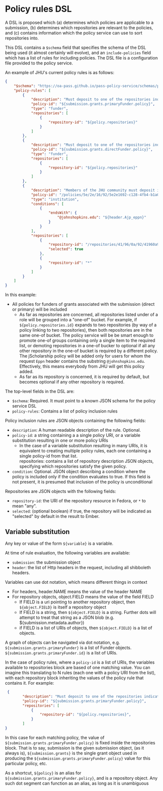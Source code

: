 # Policy rules DSL

A DSL is proposed which (a) determines which policies are applicable to a submission, (b) determines which repositories are relevant to the policies, and (c) contains information which the policy service can use to sort repositories into.

This DSL contains a `$schema` field that specifies the schema of the DSL being used (it almost certainly will evolve), and an `include-policies` field which has a list of rules for including policies.  The DSL file is a configuration file provided to the policy service.

An example of JHU's current policy rules is as follows:

```json
{
    "$schema": "https://oa-pass.github.io/pass-policy-service/schemas/policy_config_1.0.json",
    "policy-rules": [
        {
            "description": "Must deposit to one of the repositories indicated by primary funder",
            "policy-id": "${submission.grants.primaryFunder.policy}",
            "type": "funder",
            "repositories": [
                {
                    "repository-id": "${policy.repositories}"
                }
            ]
        },
        {
            "description": "Must deposit to one of the repositories indicated by direct funder",
            "policy-id": "${submission.grants.directFunder.policy}",
            "type": "funder",
            "repositories": [
                {
                    "repository-id": "${policy.repositories}"
                }
            ]
        },
        {
            "description": "Members of the JHU community must deposit into JScholarship, or some other repository.",
            "policy-id": "/policies/5e/2e/16/92/5e2e1692-c128-4fb4-b1a0-95c0e355defd",
            "type": "institution",
            "conditions": [
                {
                    "endsWith": {
                        "@johnshopkins.edu": "${header.Ajp_eppn}"
                    }
                }
            ],
            "repositories": [
                {
                    "repository-id": "/repositories/41/96/0a/92/41960a92-d3f8-4616-86a6-9e9cadc1a269",
                    "selected": true
                },
                {
                    "repository-id": "*"
                }
            ]
        }
    ]
}
```

In this example:

* All policies for funders of grants associated with the submission (direct or primary) will be included
  * As far as repositories are concerned, all repositories listed under of a role will be grouped into a "one-of" bucket.   For example, if `${policy.repositories.id}` expands to two repositories (by way of a policy linking to two repositories), then both repositories are in the same one-of bucket.  The policy service will be be smart enough to promote one-of groups containing only a single item to the required list, or demoting repositories in a one-of bucker to optional if all any other repository in the one-of bucket is required by a different policy. The jScholarship policy will be added only for users for whom the request `Eppn` header contains the substring `@johnshopkins.edu`.  Effectively, this means everybody from JHU will get this policy added.
  * As far as its repository is concerned, it is required by default, but becomes optional if any other repository is required.  

The top-level fields in the DSL are:

* `$schema`:  Required.  It must point to a known JSON schema for the policy service DSL
* `policy-rules`:  Contains a list of policy inclusion rules

Policy inclusion rules are JSON objects containing the following fields:

* `description`:  A human readable description of the rule.  Optional.
* `policy-id`:  a string containing a a single policy URI, or a variable substitution resulting in one or more policy URIs
  * In the case of a variable substitution resulting in many URIs, it is equivalent to creating multiple policy rules, each one containing a single policy-id from that list.  
repositories:  contains a list of repository description JSON objects, specifying which repositories satisfy the given policy.
* `condition`:  Optional.  JSON object describing a condition where the policy is included only if the condition evaluates to true.  If this field is not present, it is presumed that inclusion of the policy is unconditional

Repositories are JSON objects with the following fields:

* `repository-id`: the URI of the repository resource in Fedora, or `*` to mean "any".
* `selected`:  (optional boolean) if true, the repository will be indicated as "selected" by default in the result to Ember.

## Variable substitution

Any key or value of the form `${variable}` is a variable.  

At time of rule evaluation, the following variables are available:

* `submission`:  the submission object
* `header`:  the list of Http headers in the request, including all shibboleth headers.

Variables can use dot notation, which means different things in context

* For headers, header.NAME means the value of the header NAME
* For repository objects, object.FIELD means the value of the field FIELD
  * If FIELD is a uri pointing to another repository object, then `${object.FIELD}` is itself a repository object
  * If FIELD is a string, then `${object.FIELD}` is a string.  Further dots will attempt to treat that string as a JSON blob (e.g. ${submission.metadata.author})
  * if FIELD is a list of URIs  of objects, then `${object.FIELD}` is a list of objects.

A graph of objects can be navigated via dot notation, e.g. `${submission.grants.primaryFunder}` is a list of Funder objects.  `${submission.grants.primaryFunder.id}` is a list of URIs.

In the case of policy rules, where a `policy-id` is a list of URIs, the variables available to repositories block are based of one matching value.  You can imagine this translating to N rules (each one with a policy URI from the list), with each repository block inheriting the values of the policy rule that contains it.  For example:

```json
 {
        "description": "Must deposit to one of the repositories indicated by primary funder",
        "policy-id": "${submission.grants.primaryFunder.policy}",
        "repositories": [
            {
                "repository-id": "${policy.repositories}",
            }
        ]
}
```

In this case for each matching policy, the value of `${submission.grants.primaryFunder.policy}` is fixed inside the repositories block.  That is to say, submission is the given submission object, (as it always is), `${submission.grants}` is the single grant object used in producing the `${submission.grants.primaryFunder.policy}` value for this particular policy, etc.

As a shortcut, `${policy}` is an alias for `${submission.grants.primaryFunder.policy}`, and is a repository object.  Any such dot segment can function as an alias, as long as it is unambiguous
